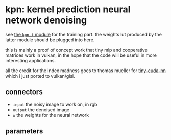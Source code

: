 # kpn: kernel prediction neural network denoising

see [the `kpn-t` module](../kpn-t/readme.md) for the training part. the weights
lut produced by the latter module should be plugged into here.

this is mainly a proof of concept work that tiny mlp and cooperative matrices
work in vulkan, in the hope that the code will be useful in more interesting
applications.

all the credit for the index madness goes to thomas mueller for
[tiny-cuda-nn](https://github.com/NVlabs/tiny-cuda-nn) which i just ported to
vulkan/glsl.

## connectors

* `input` the noisy image to work on, in rgb
* `output` the denoised image
* `w` the weights for the neural network

## parameters

